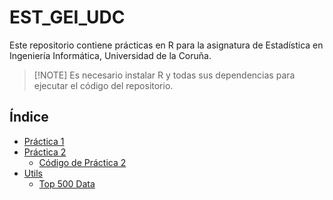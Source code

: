 # EST_GEI_UDC

Este repositorio contiene prácticas en R para la asignatura de Estadística en Ingeniería Informática, Universidad de la Coruña.

> [!NOTE] Es necesario instalar R y todas sus dependencias para ejecutar el código del repositorio.

## Índice

- [Práctica 1](practica_1/practica_1.r)
- [Práctica 2](practica_2/practica_2.md)
  - [Código de Práctica 2](practica_2/practica_2.r)
- [Utils](utils/)
  - [Top 500 Data](utils/top500_a.RData)